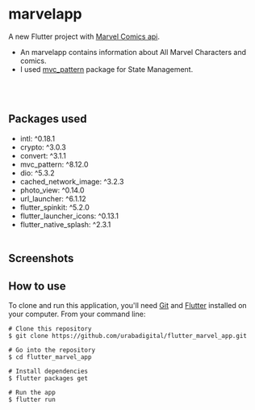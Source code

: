 # marvelapp

A new Flutter project with [Marvel Comics api](https://developer.marvel.com/).

- An marvelapp contains information about All Marvel Characters and comics.
- I used [mvc_pattern](https://pub.dev/packages/mvc_pattern) package for State Management.


</br>
</br>

## Packages used

- intl: ^0.18.1
- crypto: ^3.0.3
- convert: ^3.1.1
- mvc_pattern: ^8.12.0
- dio: ^5.3.2
- cached_network_image: ^3.2.3
- photo_view: ^0.14.0
- url_launcher: ^6.1.12
- flutter_spinkit: ^5.2.0
- flutter_launcher_icons: ^0.13.1
- flutter_native_splash: ^2.3.1
  <br>
  <br>

## Screenshots


## How to use

To clone and run this application, you'll need [Git](https://git-scm.com/downloads) and [Flutter](https://flutter.dev/docs/get-started/install) installed on your computer. From your command line:

```
# Clone this repository
$ git clone https://github.com/urabadigital/flutter_marvel_app.git

# Go into the repository
$ cd flutter_marvel_app

# Install dependencies
$ flutter packages get

# Run the app
$ flutter run
```
